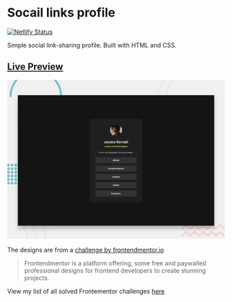# Socail links profile

[![Netlify Status](https://api.netlify.com/api/v1/badges/2cb0b9f3-b510-4b0e-baf9-6ce73274e79c/deploy-status)](https://app.netlify.com/sites/social-links-fm-alvs/deploys)

Simple social link-sharing profile. Built with HTML and CSS.

## [Live Preview](https://social-links-fm-alvs.netlify.app)

![Preview of social links profile](/design.png)

The designs are from a [challenge by frontendmentor.io](https://www.frontendmentor.io/challenges/social-links-profile-UG32l9m6dQ)

> Frontendmentor is a platform offering, some free and paywalled professional designs for frontend developers to create stunning projects.

View my list of all solved Frontementor challenges [here](https://github.com/Av1-Lv5/Frontendmentor-challenges)
